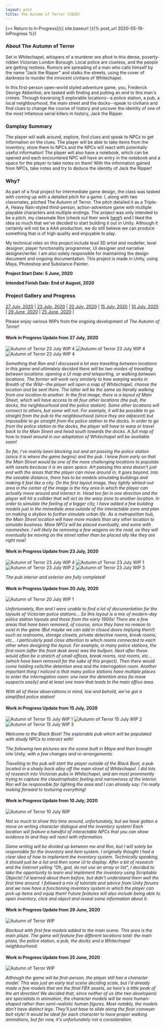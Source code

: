 ```yaml
---
layout: post
title: The Autumn of Terror (2020)
---
```



[<< Return to In Progress]({{ site.baseurl }}{% post_url 2020-05-18-InProgress %})

### **About The Autumn of Terror**
Set in Whitechapel, whispers of a murderer are afoot in this dense, poverty-ridden Victorian London Borough. Local police are clueless, and the people are getting restless. Rumors are spreading of a man who calls himself by the name "Jack the Ripper" and stalks the streets, using the cover of darkness to murder the innocent civilians of Whitechapel.  

In this first-person open-world styled adventure game, you, Frederick George Abberline, are tasked with finding and putting an end to this man's crimes. Through traversing 5 explorable locations--a police station, a pub, a local neighbourhood, the main street and the docks--speak to civilians and find clues to change the course of history and uncover the identity of one of the most infamous serial killers in history, Jack the Ripper. 


### **Gamplay Summary**
The player will walk around, explore, find clues and speak to NPCs to get information on the clues. The player will be able to take items from the inventory, show them to NPCs and the NPCs will react with potentially useful information! The player will also have a notebook, which can be opened and each encountered NPC will have an entry in the notebook and a space for the player to take notes on them! With the information gained from NPCs, take notes and try to deduce the identity of Jack the Ripper! 


### **Why?**
As part of a final project for intermediate game design, the class was tasked with coming up with a detailed pitch for a game. I, along with two classmates, pitched The Autumn of Terror. The pitch detailed it as a Triple-A, Heavy Rain-styled third-person, action-adventure game with multiple playable characters and multiple endings. 
The project was only intended to be a pitch, my classmate Ron (check out their work [here](https://ronojoymitra.itch.io/)!) and I liked the idea so much that we've decided to start building it out in Unity. Although it certainly will not be a AAA production, we do still believe we can produce something that is of high quality and enjoyable to play. 

My technical roles on this project include lead 3D artist and modeller, level designer, player functionality programmer, UI designer and narrative designer/writer. I am also solely responsible for maintaining the design document and ongoing documentation. This project is made in Unity, using Maya, Photoshop and Substance Painter. 


**Project Start Date: 5 June, 2020**

**Intended Finish Date: End of August, 2020**


### **Project Gallery and Progress**

[27 July, 2020](#work-in-progress-update-from-27-july-2020)	|	[23 July, 2020](#work-in-progress-update-from-23-july-2020)	|	[20 July, 2020](#work-in-progress-update-from-20-july-2020)	|	[15 July, 2020](#work-in-progress-update-from-15-july-2020)	|	[10 July, 2020](#work-in-progress-update-from-10-july-2020)	|	[29 June, 2020](#work-in-progress-update-from-29-june-2020)	|	[25 June, 2020](#work-in-progress-update-from-25-june-2020)	|

Please enjoy various WIPs from the ongoing development of _The Autumn of Terror_!


#### Work in Progress Update from 27 July, 2020 
![Autumn of Terror 23 July WIP 4](/assets/artwork/MyGames/AutumnOfTerror/MainStreetLayout.jpg)
![Autumn of Terror 23 July WIP 4](/assets/artwork/MyGames/AutumnOfTerror/AutumnOfTerror_WIP_2020_Jul27.jpg)
![Autumn of Terror 23 July WIP 4](/assets/artwork/MyGames/AutumnOfTerror/AutumnOfTerror_WIP_2020_Jul27_2.jpg)

_Something that Ron and I discussed a lot was travelling between locations in this game and ultimately decided there will be two modes of travelling between locations: opening a UI map and teleporting, or walking between locations. The former will work very similarly to how warping works in Breath of the Wild--the player will open a map of Whitechapel, choose the location and be sent there. The latter will be the same as literally walking from one location to another. In the first image, there is a layout of Main Street, which will have access to all four other locations (the pub, the docks, the neighbourhood and the police station). Some other locations will connect to others, but some will not. For example, it will be possible to go straight from the pub to the neighbourhood (since they are adjacent) but impossible to go straight from the police station to the docks. In order to go from the police station to the docks, the player will have to warp or travel back to the Main Street and head south towards the docks. A full map of how to travel around in our adaptation of Whitechapel will be available soon!_

_So far, I've mainly been blocking out and art passing the police station (since it is where the game begins) and the pub. I knew from early on that the Main Street would be one of the more challenging locations to populate with assets because it is an open space. Art passing this area doesn't just end with the areas that the player can move around in, it goes beyond. Into the seeable distance, there has to be models simulating buildings and making it feel like a city. On the first layout image, they lightly whited-out area in the center of the image is the tiny area in which the player can actually move around and interact in. Head too far in one direction and the player will hit a collider that will act as the warp zone to another location. In order to simulate the feeling of a bigger city, I have added a few building models just in the immediate area outside of the interactable zone and plan on making a skybox to further simulate urban life. As a metropolitan hub, the Main Street location will have more models than any other location to simulate business. More NPCs will be placed eventually, and some with navmeshes. I will likely be removing a few wagons on the road, as they will eventually be moving on the street rather than be placed idly like they are right now!_ 


#### Work in Progress Update from 23 July, 2020 

![Autumn of Terror 23 July WIP 4](/assets/artwork/MyGames/AutumnOfTerror/AutumnOfTerror_WIP_2020_Jul23_4.jpg)
![Autumn of Terror 23 July WIP 1](/assets/artwork/MyGames/AutumnOfTerror/AutumnOfTerror_WIP_2020_Jul23.jpg)
![Autumn of Terror 23 July WIP 2](/assets/artwork/MyGames/AutumnOfTerror/AutumnOfTerror_WIP_2020_Jul23_2.jpg)
![Autumn of Terror 23 July WIP 3](/assets/artwork/MyGames/AutumnOfTerror/AutumnOfTerror_WIP_2020_Jul23_3.jpg)

_The pub interior and exterior are fully completed!_


#### Work in Progress Update from 20 July, 2020 

![Autumn of Terror 20 July WIP 1](/assets/artwork/MyGames/AutumnOfTerror/PoliceStationLayout.jpg)

_Unfortunately, Ron and I were unable to find a lot of documentation for the layouts of Victorian police stations... So this layout is a mix of modern-day police station layouts and those from the early 1900s! There are a few areas that have been removed, of course, since they have no reason to exist in the game (But maybe we can add in closed doors implying them!) such as restrooms, storage closets, private detective rooms, break rooms, etc... I particularly paid close attention to which rooms connected to each other when designing the layout. For example, in many police stations, the first room (after the front desk area) was the bullpen. Next after these would often be a stretch of small offices, break rooms, rest rooms, etc... (which have been removed for the sake of this project). Then there would come holding cells/the detention area and the interrogation room. Another important thing I noticed is that many police stations have multiple places to enter the interrogation room: one near the detention area (to move suspects easily) and at least one more that leads to the main office area._

_With all of these observations in mind, low and behold, we've got a simplified police station!_


#### Work in Progress Update from 15 July, 2020 

![Autumn of Terror 15 July WIP 1](/assets/artwork/MyGames/AutumnOfTerror/AutumnOfTerror_WIP_2020_Jul14.jpg)
![Autumn of Terror 15 July WIP 2](/assets/artwork/MyGames/AutumnOfTerror/AutumnOfTerror_WIP_2020_Jul14_2.jpg)
![Autumn of Terror 15 July WIP 3](/assets/artwork/MyGames/AutumnOfTerror/AutumnOfTerror_WIP_2020_Jul14_3.jpg)

_Welcome to the Black Boot! The explorable pub which will be populated with shady NPCs to interact with!_

_The following two pictures are the scene built in Maya and then brought into Unity, with a few changes and re-arrangements._

_Travelling to the pub will start the player outside of the Black Boot, a pub located in a shady back alley off the main street of Whitechapel. I did lots of research into Victorian pubs in Whitechapel, and am most prominently trying to capture the claustrophobic feeling and narrowness of the interior. Ron will be responsible for lighting the area and I can already say: I'm really looking forward to texturing everything!_


#### Work in Progress Update from 10 July, 2020 

![Autumn of Terror 10 July WIP](/assets/artwork/MyGames/AutumnOfTerror/AutumnOfTerror_WIP_2020_Jul10.jpg)

_Not so much to show this time around, unfortunately, but we have gotten a move on writing character dialogue and the inventory system! Each location will feature a handful of interactable NPCs that you can show evidence to and they will react with information._

_Game writing will be divided up between me and Ron, but I will solely be responsible for the inventory and item system. I originally thought I had a clear idea of how to implement the inventory system. Technically speaking, it should just be a list and then some UI to display. After a bit of research and the Internet yelling "Oh, god, do not use an array or list", I decided to take the opportunity to learn and implement the inventory using Scriptable Objects! I'd learned about them before, but didn't understand them well the first time around. I followed a mix of tutorials and advice from Unity forums and we now have a functioning inventory system in which the player can pick up items and equip them! Future features will also include being able to open inventory, click and object and reveal some information about it._


#### Work in Progress Update from 29 June, 2020

![Autumn of Terror WIP](/assets/artwork/MyGames/AutumnOfTerror/AutumnOfTerror_WIP2.jpg)

_Blockout with first few models added to the main scene. This area is the main plaza. The game will feature five different locations total: the main plaza, the police station, a pub, the docks and a Whitechapel neighbourhood._


#### Work in Progress Update from 25 June, 2020

![Autumn of Terror WIP](/assets/artwork/MyGames/AutumnOfTerror/AutumnOfTerror_WIP1.jpg)

_Although the game will be first-person, the player still has a character model. This was just an early test scene deciding scale, but I'd already made a few models that are the final FBX assets, so here's a little peak of the art direction! We decided that, since neither of us (the two developers) are specialists in animation, the character models will be more human-shaped rather than semi-realistic human figures. Most notably, the models don't have distinct legs. They'll just have to slide along the floor conveyer belt style! It would be ideal for each character to have proper walking animations, but for now, it's unfortunately not a consideration._